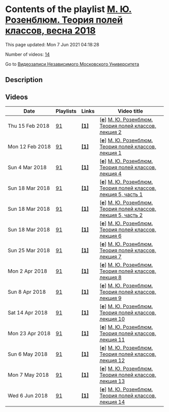 # Contents of the playlist [М. Ю. Розенблюм. Теория полей классов, весна 2018](https://www.youtube.com/playlist?list=PLp9ABVh6_x4ExDwwDNJV4ecR006nCdJSd)

This page updated: Mon 7 Jun 2021 04:18:28

Number of videos: [14](#videos)

Go to [Видеозаписи Независимого Московского Университета](../README.md)

## Description



## Videos

|Date|Playlists|Links|Video title|
|---|---|---|---|
| Thu&nbsp;15&nbsp;Feb&nbsp;2018 | [91](../playlists/91 "М. Ю. Розенблюм. Теория полей классов, весна 2018") | [**[1]**](http://ium.mccme.ru/s18/s18-Rosenblum.pdf) | [[**e**](https://studio.youtube.com/video/8EYmEs7b5Rw/edit "Edit")] [М. Ю. Розенблюм. Теория полей классов, лекция 2](https://www.youtube.com/watch?v=8EYmEs7b5Rw&list=PLp9ABVh6_x4ExDwwDNJV4ecR006nCdJSd "Спецкурс, рекомендованный для 3 курса и старше.&#013;14 февраля 2018 г. 17:30, НМУ 304 (Москва, Большой Власьевский пер., 11)&#013;http://ium.mccme.ru/s18/s18-Rosenblum.pdf") |
| Mon&nbsp;12&nbsp;Feb&nbsp;2018 | [91](../playlists/91 "М. Ю. Розенблюм. Теория полей классов, весна 2018") | [**[1]**](http://ium.mccme.ru/s18/s18-Rosenblum.pdf) | [[**e**](https://studio.youtube.com/video/LjiiJt7XNEY/edit "Edit")] [М. Ю. Розенблюм. Теория полей классов, лекция 1](https://www.youtube.com/watch?v=LjiiJt7XNEY&list=PLp9ABVh6_x4ExDwwDNJV4ecR006nCdJSd "Спецкурс, рекомендованный для 3 курса и старше.&#013;7 февраля 2018 г. 17:30, НМУ 304 (Москва, Большой Власьевский пер., 11)&#013;http://ium.mccme.ru/s18/s18-Rosenblum.pdf") |
| Sun&nbsp;4&nbsp;Mar&nbsp;2018 | [91](../playlists/91 "М. Ю. Розенблюм. Теория полей классов, весна 2018") | [**[1]**](http://ium.mccme.ru/s18/s18-Rosenblum.pdf) | [[**e**](https://studio.youtube.com/video/fSuX2ROFSrU/edit "Edit")] [М. Ю. Розенблюм. Теория полей классов, лекция 4](https://www.youtube.com/watch?v=fSuX2ROFSrU&list=PLp9ABVh6_x4ExDwwDNJV4ecR006nCdJSd "Спецкурс, рекомендованный для 3 курса и старше.&#013;28 февраля 2018 г. 17:30, НМУ 304 (Москва, Большой Власьевский пер., 11)&#013;http://ium.mccme.ru/s18/s18-Rosenblum.pdf") |
| Sun&nbsp;18&nbsp;Mar&nbsp;2018 | [91](../playlists/91 "М. Ю. Розенблюм. Теория полей классов, весна 2018") | [**[1]**](http://ium.mccme.ru/s18/s18-Rosenblum.pdf) | [[**e**](https://studio.youtube.com/video/1b2n6LJeRPY/edit "Edit")] [М. Ю. Розенблюм. Теория полей классов, лекция 5, часть 1](https://www.youtube.com/watch?v=1b2n6LJeRPY&list=PLp9ABVh6_x4ExDwwDNJV4ecR006nCdJSd "Спецкурс, рекомендованный для 3 курса и старше.&#013;7 марта 2018 г. 17:30, НМУ 304 (Москва, Большой Власьевский пер., 11)&#013;http://ium.mccme.ru/s18/s18-Rosenblum.pdf") |
| Sun&nbsp;18&nbsp;Mar&nbsp;2018 | [91](../playlists/91 "М. Ю. Розенблюм. Теория полей классов, весна 2018") | [**[1]**](http://ium.mccme.ru/s18/s18-Rosenblum.pdf) | [[**e**](https://studio.youtube.com/video/afoMt9zyNVQ/edit "Edit")] [М. Ю. Розенблюм. Теория полей классов, лекция 5, часть 2](https://www.youtube.com/watch?v=afoMt9zyNVQ&list=PLp9ABVh6_x4ExDwwDNJV4ecR006nCdJSd "Спецкурс, рекомендованный для 3 курса и старше.&#013;7 марта 2018 г. 17:30, НМУ 304 (Москва, Большой Власьевский пер., 11)&#013;http://ium.mccme.ru/s18/s18-Rosenblum.pdf") |
| Sun&nbsp;18&nbsp;Mar&nbsp;2018 | [91](../playlists/91 "М. Ю. Розенблюм. Теория полей классов, весна 2018") | [**[1]**](http://ium.mccme.ru/s18/s18-Rosenblum.pdf) | [[**e**](https://studio.youtube.com/video/6PcpR6kOClg/edit "Edit")] [М. Ю. Розенблюм. Теория полей классов, лекция 6](https://www.youtube.com/watch?v=6PcpR6kOClg&list=PLp9ABVh6_x4ExDwwDNJV4ecR006nCdJSd "Спецкурс, рекомендованный для 3 курса и старше.&#013;14 марта 2018 г. 17:30, НМУ 304 (Москва, Большой Власьевский пер., 11)&#013;http://ium.mccme.ru/s18/s18-Rosenblum.pdf") |
| Sun&nbsp;25&nbsp;Mar&nbsp;2018 | [91](../playlists/91 "М. Ю. Розенблюм. Теория полей классов, весна 2018") | [**[1]**](http://ium.mccme.ru/s18/s18-Rosenblum.pdf) | [[**e**](https://studio.youtube.com/video/RomUzlgi2yY/edit "Edit")] [М. Ю. Розенблюм. Теория полей классов, лекция 7](https://www.youtube.com/watch?v=RomUzlgi2yY&list=PLp9ABVh6_x4ExDwwDNJV4ecR006nCdJSd "Спецкурс, рекомендованный для 3 курса и старше.&#013;21 марта 2018 г. 17:30, НМУ 304 (Москва, Большой Власьевский пер., 11)&#013;http://ium.mccme.ru/s18/s18-Rosenblum.pdf") |
| Mon&nbsp;2&nbsp;Apr&nbsp;2018 | [91](../playlists/91 "М. Ю. Розенблюм. Теория полей классов, весна 2018") | [**[1]**](http://ium.mccme.ru/s18/s18-Rosenblum.pdf) | [[**e**](https://studio.youtube.com/video/iIUYbjbApaY/edit "Edit")] [М. Ю. Розенблюм. Теория полей классов, лекция 8](https://www.youtube.com/watch?v=iIUYbjbApaY&list=PLp9ABVh6_x4ExDwwDNJV4ecR006nCdJSd "Спецкурс, рекомендованный для 3 курса и старше.&#013;28 марта 2018 г. 17:30, НМУ 304 (Москва, Большой Власьевский пер., 11)&#013;http://ium.mccme.ru/s18/s18-Rosenblum.pdf") |
| Sun&nbsp;8&nbsp;Apr&nbsp;2018 | [91](../playlists/91 "М. Ю. Розенблюм. Теория полей классов, весна 2018") | [**[1]**](http://ium.mccme.ru/s18/s18-Rosenblum.pdf) | [[**e**](https://studio.youtube.com/video/fZ97fZJuqE4/edit "Edit")] [М. Ю. Розенблюм. Теория полей классов, лекция 9](https://www.youtube.com/watch?v=fZ97fZJuqE4&list=PLp9ABVh6_x4ExDwwDNJV4ecR006nCdJSd "Спецкурс, рекомендованный для 3 курса и старше.&#013;4 апреля 2018 г. 17:30, НМУ 304 (Москва, Большой Власьевский пер., 11)&#013;http://ium.mccme.ru/s18/s18-Rosenblum.pdf") |
| Sat&nbsp;14&nbsp;Apr&nbsp;2018 | [91](../playlists/91 "М. Ю. Розенблюм. Теория полей классов, весна 2018") | [**[1]**](http://ium.mccme.ru/s18/s18-Rosenblum.pdf) | [[**e**](https://studio.youtube.com/video/dQwLbPUIrXE/edit "Edit")] [М. Ю. Розенблюм. Теория полей классов, лекция 10](https://www.youtube.com/watch?v=dQwLbPUIrXE&list=PLp9ABVh6_x4ExDwwDNJV4ecR006nCdJSd "Спецкурс, рекомендованный для 3 курса и старше.&#013;11 апреля 2018 г. 17:30, НМУ 304 (Москва, Большой Власьевский пер., 11)&#013;http://ium.mccme.ru/s18/s18-Rosenblum.pdf") |
| Mon&nbsp;23&nbsp;Apr&nbsp;2018 | [91](../playlists/91 "М. Ю. Розенблюм. Теория полей классов, весна 2018") | [**[1]**](http://ium.mccme.ru/s18/s18-Rosenblum.pdf) | [[**e**](https://studio.youtube.com/video/8UGcyEwQc-0/edit "Edit")] [М. Ю. Розенблюм. Теория полей классов, лекция 11](https://www.youtube.com/watch?v=8UGcyEwQc-0&list=PLp9ABVh6_x4ExDwwDNJV4ecR006nCdJSd "Спецкурс, рекомендованный для 3 курса и старше.&#013;18 апреля 2018 г. 17:30, НМУ 304 (Москва, Большой Власьевский пер., 11)&#013;http://ium.mccme.ru/s18/s18-Rosenblum.pdf") |
| Sun&nbsp;6&nbsp;May&nbsp;2018 | [91](../playlists/91 "М. Ю. Розенблюм. Теория полей классов, весна 2018") | [**[1]**](http://ium.mccme.ru/s18/s18-Rosenblum.pdf) | [[**e**](https://studio.youtube.com/video/xytKKbNjyc8/edit "Edit")] [М. Ю. Розенблюм. Теория полей классов, лекция 12](https://www.youtube.com/watch?v=xytKKbNjyc8&list=PLp9ABVh6_x4ExDwwDNJV4ecR006nCdJSd "Спецкурс, рекомендованный для 3 курса и старше.&#013;25 апреля 2018 г. 17:30, НМУ 304 (Москва, Большой Власьевский пер., 11)&#013;http://ium.mccme.ru/s18/s18-Rosenblum.pdf") |
| Mon&nbsp;7&nbsp;May&nbsp;2018 | [91](../playlists/91 "М. Ю. Розенблюм. Теория полей классов, весна 2018") | [**[1]**](http://ium.mccme.ru/s18/s18-Rosenblum.pdf) | [[**e**](https://studio.youtube.com/video/rS7hJ0fFCX8/edit "Edit")] [М. Ю. Розенблюм. Теория полей классов, лекция 13](https://www.youtube.com/watch?v=rS7hJ0fFCX8&list=PLp9ABVh6_x4ExDwwDNJV4ecR006nCdJSd "Спецкурс, рекомендованный для 3 курса и старше.&#013;2 мая 2018 г. 17:30, НМУ 304 (Москва, Большой Власьевский пер., 11)&#013;http://ium.mccme.ru/s18/s18-Rosenblum.pdf") |
| Wed&nbsp;6&nbsp;Jun&nbsp;2018 | [91](../playlists/91 "М. Ю. Розенблюм. Теория полей классов, весна 2018") | [**[1]**](http://ium.mccme.ru/s18/s18-Rosenblum.pdf) | [[**e**](https://studio.youtube.com/video/X2Ar-qz2e98/edit "Edit")] [М. Ю. Розенблюм. Теория полей классов, лекция 14](https://www.youtube.com/watch?v=X2Ar-qz2e98&list=PLp9ABVh6_x4ExDwwDNJV4ecR006nCdJSd "Спецкурс, рекомендованный для 3 курса и старше.&#013;16 мая 2018 г. 17:30, НМУ 304 (Москва, Большой Власьевский пер., 11)&#013;http://ium.mccme.ru/s18/s18-Rosenblum.pdf") |
